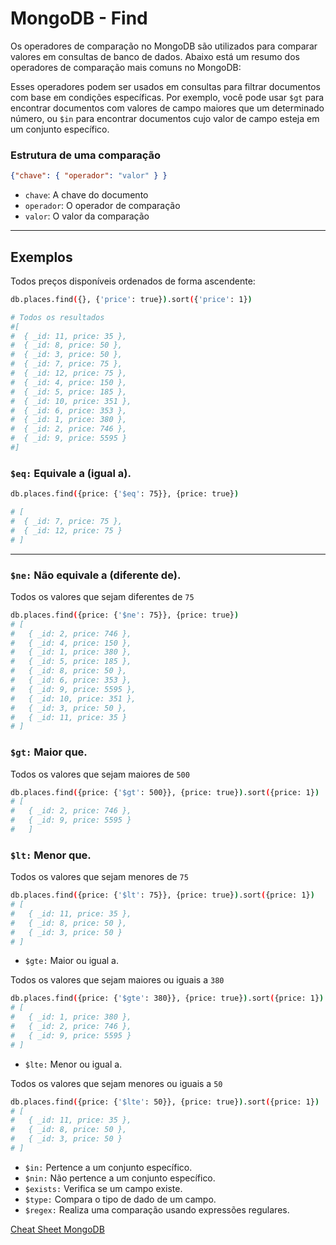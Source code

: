 # MongoDB - Find

Os operadores de comparação no MongoDB são utilizados para comparar valores em consultas de banco de dados.
Abaixo está um resumo dos operadores de comparação mais comuns no MongoDB:

Esses operadores podem ser usados em consultas para filtrar documentos com base em condições específicas. Por exemplo, você pode usar `$gt` para encontrar documentos com valores de campo maiores que um determinado número, ou `$in` para encontrar documentos cujo valor de campo esteja em um conjunto específico.

### Estrutura de uma comparação

```json
{"chave": { "operador": "valor" } }
```

- `chave`: A chave do documento
- `operador`: O operador de comparação
- `valor`: O valor da comparação
--- 

## Exemplos

Todos preços disponíveis ordenados de forma ascendente:

```bash
db.places.find({}, {'price': true}).sort({'price': 1})

# Todos os resultados
#[
#  { _id: 11, price: 35 },
#  { _id: 8, price: 50 },
#  { _id: 3, price: 50 },
#  { _id: 7, price: 75 },
#  { _id: 12, price: 75 },
#  { _id: 4, price: 150 },
#  { _id: 5, price: 185 },
#  { _id: 10, price: 351 },
#  { _id: 6, price: 353 },
#  { _id: 1, price: 380 },
#  { _id: 2, price: 746 },
#  { _id: 9, price: 5595 }
#]
```

### `$eq:` Equivale a (igual a).

```bash
db.places.find({price: {'$eq': 75}}, {price: true})

# [ 
#  { _id: 7, price: 75 }, 
#  { _id: 12, price: 75 }
# ]
```
--- 

### `$ne:` Não equivale a (diferente de).

Todos os valores que sejam diferentes de `75`
```bash
db.places.find({price: {'$ne': 75}}, {price: true})
# [
#   { _id: 2, price: 746 },
#   { _id: 4, price: 150 },
#   { _id: 1, price: 380 },
#   { _id: 5, price: 185 },
#   { _id: 8, price: 50 },
#   { _id: 6, price: 353 },
#   { _id: 9, price: 5595 },
#   { _id: 10, price: 351 },
#   { _id: 3, price: 50 },
#   { _id: 11, price: 35 }
# ]
```

### `$gt:` Maior que.

Todos os valores que sejam maiores de `500`

```bash
db.places.find({price: {'$gt': 500}}, {price: true}).sort({price: 1})
# [ 
#   { _id: 2, price: 746 }, 
#   { _id: 9, price: 5595 } 
#   ]
```

### `$lt:` Menor que.

Todos os valores que sejam menores de `75`

```bash
db.places.find({price: {'$lt': 75}}, {price: true}).sort({price: 1})
# [
#   { _id: 11, price: 35 },
#   { _id: 8, price: 50 },
#   { _id: 3, price: 50 }
# ]
```

- `$gte:` Maior ou igual a.

Todos os valores que sejam maiores ou iguais a `380`

```bash
db.places.find({price: {'$gte': 380}}, {price: true}).sort({price: 1})
# [
#   { _id: 1, price: 380 },
#   { _id: 2, price: 746 },
#   { _id: 9, price: 5595 }
# ]
```

- `$lte:` Menor ou igual a.

Todos os valores que sejam menores ou iguais a `50`

```bash
db.places.find({price: {'$lte': 50}}, {price: true}).sort({price: 1})
# [
#   { _id: 11, price: 35 },
#   { _id: 8, price: 50 },
#   { _id: 3, price: 50 }
# ]
```
- `$in:` Pertence a um conjunto específico.
- `$nin:` Não pertence a um conjunto específico.
- `$exists:` Verifica se um campo existe.
- `$type:` Compara o tipo de dado de um campo.
- `$regex:` Realiza uma comparação usando expressões regulares.


[Cheat Sheet MongoDB](https://www.mongodb.com/developer/products/mongodb/cheat-sheet/)
